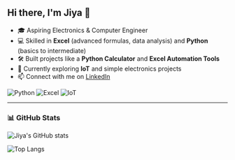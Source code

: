 ## Hi there, I'm Jiya 👋

- 🎓 Aspiring Electronics & Computer Engineer  
- 💻 Skilled in **Excel** (advanced formulas, data analysis) and **Python** (basics to intermediate)  
- 🛠 Built projects like a **Python Calculator** and **Excel Automation Tools**  
- 🌱 Currently exploring **IoT** and simple electronics projects  
- 📫 Connect with me on [LinkedIn](https://www.linkedin.com/in/jiya-agrawal-24460537a)  

![Python](https://img.shields.io/badge/Python-3776AB?style=for-the-badge&logo=python&logoColor=white)
![Excel](https://img.shields.io/badge/Excel-217346?style=for-the-badge&logo=microsoft-excel&logoColor=white)
![IoT](https://img.shields.io/badge/IoT-FF6F00?style=for-the-badge&logo=internet-of-things&logoColor=white)

---

### 📊 GitHub Stats
![Jiya's GitHub stats](https://github-readme-stats.vercel.app/api?username=jiyaaggarwal267-maker&show_icons=true&theme=tokyonight)

![Top Langs](https://github-readme-stats.vercel.app/api/top-langs/?username=jiyaaggarwal267-maker&layout=compact&theme=tokyonight)

